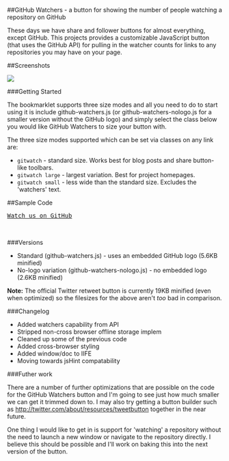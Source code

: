 ##GitHub Watchers - a button for showing the number of people watching a repository on GitHub

These days we have share and follower buttons for almost everything, except GitHub. This projects provides a customizable JavaScript button (that uses the GitHub API) for pulling in the watcher counts for links to any repositories you may have on your page. 

##Screenshots

<img src='http://www.blarnee.com/images/screenshots_git.jpg'/>


###Getting Started

The bookmarklet supports three size modes and all you need to do to start using it is include github-watchers.js (or github-watchers-nologo.js for a smaller version without the GitHub logo) and simply select the class below you would like GitHub Watchers to size your button with.

The three size modes supported which can be set via classes on any link are:

<ul>
<li><code>gitwatch</code> - standard size. Works best for blog posts and share button-like toolbars.</li>
<li><code>gitwatch large</code> - largest variation. Best for project homepages.</li>
<li><code>gitwatch small</code> - less wide than the standard size. Excludes the 'watchers' text.</li>
</ul>

##Sample Code

<pre>
<a href="http://github.com/addyosmani/todomvc" target="_blank" class="gitwatch large">Watch us on GitHub</a>
<script type="text/javascript" src="github-watchers.js"></script>
</pre>

###Versions
<ul>
	<li>Standard (github-watchers.js) - uses an embedded GitHub logo (5.6KB minified)</li>
	<li>No-logo variation (github-watchers-nologo.js) - no embedded logo (2.6KB minified)</li>
</ul>

<strong>Note:</strong> The official Twitter retweet button is currently 19KB minified (even when optimized) so the filesizes for the above aren't *too* bad in comparison. 

###Changelog
<ul>
<li>Added watchers capability from API</li>
<li>Stripped non-cross browser offline storage implem</li>
<li>Cleaned up some of the previous code</li>
<li>Added cross-browser styling</li>
<li>Added window/doc to IIFE</li>
<li>Moving towards jsHint compatability</li>
</ul>

###Futher work

There are a number of further optimizations that are possible on the code for the GitHub Watchers button and I'm going to see just how much smaller we can get it trimmed down to. I may also try getting a button builder such as http://twitter.com/about/resources/tweetbutton together in the near future.

One thing I would like to get in is support for 'watching' a repository without the need to launch a new window or navigate to the repository directly. I believe this should be possible and I'll work on baking this into the next version of the button.



 
